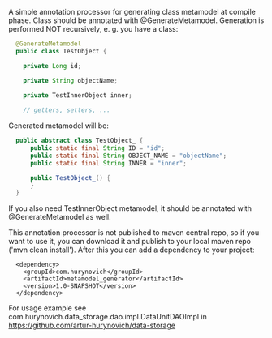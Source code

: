A simple annotation processor for generating class metamodel at compile phase. Class should be annotated with @GenerateMetamodel. Generation is performed NOT recursively, e. g. 
you have a class:
```java
  @GenerateMetamodel
  public class TestObject {

    private Long id;

    private String objectName;

    private TestInnerObject inner;
    
    // getters, setters, ...
```

Generated metamodel will be:
```java
  public abstract class TestObject_ {
      public static final String ID = "id";
      public static final String OBJECT_NAME = "objectName";
      public static final String INNER = "inner";

      public TestObject_() {
      }
  }
```

If you also need TestInnerObject metamodel, it should be annotated with @GenerateMetamodel as well.

This annotation processor is not published to maven central repo, so if you want to use it, you can download it and publish to your local maven repo ('mvn clean install'). After 
this you can add a dependency to your project:
```
  <dependency>
    <groupId>com.hurynovich</groupId>
    <artifactId>metamodel_generator</artifactId>
    <version>1.0-SNAPSHOT</version>
  </dependency>
```  
  For usage example see com.hurynovich.data_storage.dao.impl.DataUnitDAOImpl in https://github.com/artur-hurynovich/data-storage
